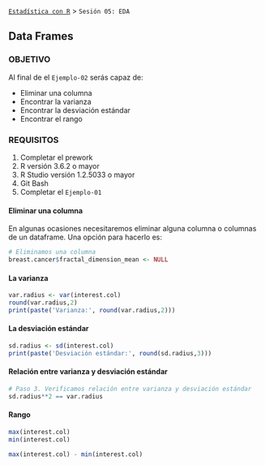 [`Estadística con R`](../Readme.md) > `Sesión 05: EDA` 

## Data Frames

### OBJETIVO

Al final de el `Ejemplo-02` serás capaz de:
- Eliminar una columna
- Encontrar la varianza
- Encontrar la desviación estándar
- Encontrar el rango

### REQUISITOS

1. Completar el prework
2. R versión 3.6.2 o mayor
3. R Studio versión 1.2.5033 o mayor 
4. Git Bash
5. Completar el `Ejemplo-01` 

#### Eliminar una columna 

En algunas ocasiones necesitaremos eliminar alguna columna o columnas de un dataframe. Una opción para hacerlo es:

```r
# Eliminamos una columna
breast.cancer$fractal_dimension_mean <- NULL
```

#### La varianza

```r
var.radius <- var(interest.col)
round(var.radius,2)
print(paste('Varianza:', round(var.radius,2)))
```

#### La desviación estándar

```r
sd.radius <- sd(interest.col)
print(paste('Desviación estándar:', round(sd.radius,3)))
```

#### Relación entre varianza y desviación estándar

```r
# Paso 3. Verificamos relación entre varianza y desviación estándar
sd.radius**2 == var.radius
```

#### Rango

```r
max(interest.col)
min(interest.col)

max(interest.col) - min(interest.col)

```



